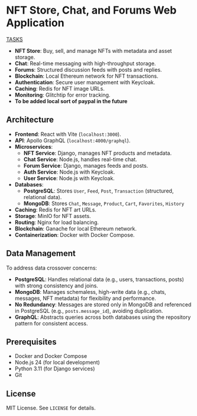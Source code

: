 # NFT Store, Chat, and Forums Web Application

[TASKS](/TASKS.md)

- **NFT Store**: Buy, sell, and manage NFTs with metadata and asset storage.
- **Chat**: Real-time messaging with high-throughput storage.
- **Forums**: Structured discussion feeds with posts and replies.
- **Blockchain**: Local Ethereum network for NFT transactions.
- **Authentication**: Secure user management with Keycloak.
- **Caching**: Redis for NFT image URLs.
- **Monitoring**: Glitchtip for error tracking.
- **To be added local sort of paypal in the future**

## Architecture

- **Frontend**: React with Vite (`localhost:3000`).
- **API**: Apollo GraphQL (`localhost:4000/graphql`).
- **Microservices**:
  - **NFT Service**: Django, manages NFT products and metadata.
  - **Chat Service**: Node.js, handles real-time chat.
  - **Forum Service**: Django, manages feeds and posts.
  - **Auth Service**: Node.js with Keycloak.
  - **User Service**: Node.js with Keycloak.
- **Databases**:
  - **PostgreSQL**: Stores `User`, `Feed`, `Post`, `Transaction` (structured, relational data).
  - **MongoDB**: Stores `Chat`, `Message`, `Product`, `Cart`, `Favorites`, `History`
- **Caching**: Redis for NFT art URLs.
- **Storage**: MinIO for NFT assets.
- **Routing**: Nginx for load balancing.
- **Blockchain**: Ganache for local Ethereum network.
- **Containerization**: Docker with Docker Compose.

## Data Management

To address data crossover concerns:

- **PostgreSQL**: Handles relational data (e.g., users, transactions, posts) with strong consistency and joins.
- **MongoDB**: Manages schemaless, high-write data (e.g., chats, messages, NFT metadata) for flexibility and performance.
- **No Redundancy**: Messages are stored only in MongoDB and referenced in PostgreSQL (e.g., `posts.message_id`), avoiding duplication.
- **GraphQL**: Abstracts queries across both databases using the repository pattern for consistent access.

## Prerequisites

- Docker and Docker Compose
- Node.js 24 (for local development)
- Python 3.11 (for Django services)
- Git

## License

MIT License. See `LICENSE` for details.
